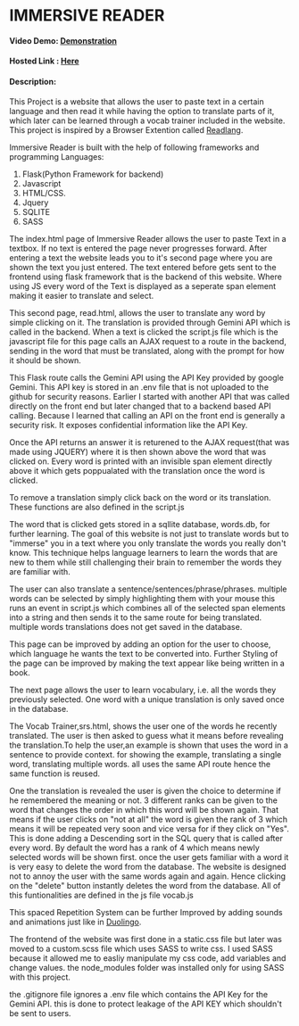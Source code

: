 # IMMERSIVE READER
#### Video Demo:  [Demonstration](https://youtu.be/tdVWVoO41Gs)
#### Hosted Link : [Here](https://vibereader.onrender.com)
#### Description:
This Project is a website that allows the user to paste text in a certain language and then read it while having the option to translate parts of it, which later can be learned through a vocab trainer included in the website. This project is inspired by a Browser Extention called [Readlang](https://readlang.com/de/dashboard).

Immersive Reader is built with the help of following frameworks and programming Languages:
1. Flask(Python Framework for backend)
2. Javascript
3. HTML/CSS.
4. Jquery
5. SQLITE
6. SASS

The index.html page of Immersive Reader allows the user to paste Text in a textbox. If no text is entered the page never progresses forward. After entering a text the website leads you to it's second page where you are shown the text you just entered. The text entered before gets sent to the frontend using flask framework that is the backend of this website. Where using JS every word of the Text is displayed as a seperate span element making it easier to translate and select. 

This second page, read.html, allows the user to translate any word by simple clicking on it. The translation is provided through Gemini API which is called in the backend. When a text is clicked the script.js file which is the javascript file for this page calls an AJAX request to a route in the backend, sending in the word that must be translated, along with the prompt for how it should be shown. 

This Flask route calls the Gemini API using the API Key provided by google Gemini. This API key is stored in an .env file that is not uploaded to the github for security reasons. Earlier I started with another API that was called directly on the front end but later changed that to a backend based API calling. Because I learned that calling an API on the front end is generally a security risk. It exposes confidential information like the API Key.

Once the API returns an answer it is returened to the AJAX request(that was made using JQUERY) where it is then shown above the word that was clicked on. Every word is  printed with an invisible span element directly above it which gets poppualated with the translation once the word is clicked.

To remove a translation simply click back on the word or its translation. These functions are also defined in the script.js

The word that is clicked gets stored in a sqllite database, words.db, for further learning. The goal of this website is not just to translate words but to "immerse" you in a text where you only translate the words you really don't know. This technique helps language learners to learn the words that are new to them while still challenging their brain to remember the words they are familiar with.

The user can also translate a sentence/sentences/phrase/phrases. multiple words can be selected by simply highlighting them with your mouse this runs an event in script.js which combines all of the selected span elements into a string and then sends it to the same route for being translated. multiple words translations does not get saved in the database.

This page can be improved by adding an option for the user to choose, which language he wants the text to be converted into. Further Styling of the page can be improved by making the text appear like being written in a book.

The next page allows the user to learn vocabulary, i.e. all the words they previously selected. One word with a unique translation is only saved once in the database.

The Vocab Trainer,srs.html, shows the user one of the words he recently translated. The user is then asked to guess what it means before revealing the translation.To help the user,an example is shown that uses the word in a sentence to provide context. for showing the example, translating a single word, translating multiple words. all uses the same API route hence the same function is reused.

One the translation is revealed the user is given the choice to determine if he remembered the meaning or not. 3 different ranks can be given to the word that changes the order in which this word will be shown again. That means if the user clicks on "not at all" the word is given the rank of 3 which means it will be repeated very soon and vice versa for if they click on "Yes". This is done adding a Descending sort in the SQL query that is called after every word. By default the word has a rank of 4 which means newly selected words will be shown first. once the user gets familiar with a word it is very easy to delete the word from the database. The website is designed not to annoy the user with the same words again and again. Hence clicking on the "delete" button instantly deletes the word from the database. All of this funtionalities are defined in the js file vocab.js

This spaced Repetition System can be further Improved by adding sounds and animations just like in [Duolingo](https://www.duolingo.com/).


The frontend of the website was first done in a static.css file but later was moved to a custom.scss file which uses SASS to write css. I used SASS because it allowed me to easliy manipulate my css code, add variables and change values. the node_modules folder was installed only for using SASS with this project. 


the .gitignore file ignores a .env file which contains the API Key for the Gemini API. this is done to protect leakage of the API KEY which shouldn't be sent to users.

